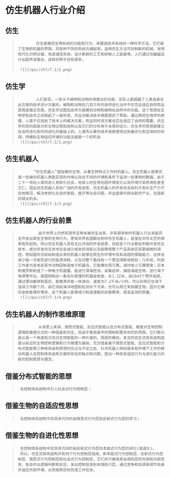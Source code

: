 # **仿生机器人行业介绍**

## **仿生**

>     ​        仿生是模仿生物系统的功能和行为，来建造技术系统的一种科学方法。它打破了生物和机器的界限，将各种不同的系统沟通起来。运用仿生方法可创制新的机械，发明现代化识辨仪器，改进通信系统，设计新颖的工艺和研制人工脏器等。人们通过仿蝙蝠设计出超声波雷达，这样的例子还有很多。
>
>      ![](/pic/ch7/7.1/2.png)

## **仿生学**

>     ​        人们发现，一些关于植物和动物的相类似的功能，实际上是超越了人类自身在此方面的技术设计方案的。植物和动物在几百万年的自然进化当中不仅完全适应自然而且其程度接近完美。仿生学试图在技术方面模仿动物和植物在自然中的功能。这个思想在生物学和技术之间架起了一座桥梁，并且对解决技术难题提供了帮助。通过再现生物学的原理，人类不仅找到了技术上的解决方案，而且同时该方案也完全适应了自然的需要。仿生学的目的就是分析生物过程和结构以及它们的分析用于未来的设计。仿生学的思想是建立在自然进化和共同进化的基础上的。人类所从事的技术就是使得达到最优化和互相间的协调。而模拟生物适应环境的功能无疑是一个好机会
>      ![](/pic/ch7/7.1/1.png)

## **仿生机器人**

>      ​      “仿生机器人”是指模仿生物、从事生物特点工作的机器人。仿生机器人能够完成一些被仿机器人原能实现的作用以及在不同的环境和条件下监测一些事物的数据。由于二十一世纪人类将进入老龄化社会，地球上的生物也因环境变化以及环境污染而濒危甚至灭亡。因此仿生机器人具有广阔的开发前景，仿生机器人的开发将会有利于弥补生产力不住地情况，解决老龄化社会的家庭、医疗等社会问题，并且能够开辟出新的产业，创造新的就业机会。
>      ![](/pic/ch7/7.1/3.png)

## **仿生机器人的行业前景**

>      ​        由于世界上仍然有很多生物未被仿生出来，亦有很多制作机器人行业未能完全开发出某些生物的生物行为，更有世界各国都在制作仿生机器人，皆望在对外太空的探索有所起色。所以仿生机器人具有无比开阔的开发前景，目前各个行业都在积极开发仿生技术，成功开发仿生技术后会减少成本的消耗以及能够使整个产品系统实现更细微的调控。例如国外仿蚂蚁制造出来的机器人能够在陌生的环境中具有高超的探路能力，这样会减少每一次拓荒进行的能源消耗，以及对整个路线有一个更加清晰地规划；几年前，科技工作者为圣地亚哥市动物园制造电子机器鸟，它能模仿母兀鹰，准时给小兀鹰喂食；日本和俄罗斯制造了一种电子机器蟹，能进行深海控测，采集岩样，捕捉海底生物，进行海下电焊等作业。美国研制出一条名叫查理的机器金枪鱼，长1.32米，由2843个零件组成。通过摆动躯体和尾巴，能像真的鱼一样游动，速度为7.2千米/小时。可以利用它在海下连续工作数个月，由它测绘海洋地图和检测水下污染，也可以用它来拍摄生物，因为它模仿金枪鱼惟妙惟肖，这个机器人能够减少制造潜艇的巨额费用，提高监测的质量。
>      ![](/pic/ch7/7.1/4.png)

## **仿生机器人的制作思维原理**

>      ​        从本质上来讲，慎思式智能、反应式智能以及分布式智能，都是对生物控制逻辑和推理方式的一种借鉴和仿生，但由于客观条件的限制和需求目的的局限，它们都只是从某一个角度和方向对生物智能的一种片面的、局部的模仿。本文的仿生式体系结构就是以前述的生物控制逻辑和行为推理为基础，充分借鉴基于慎思式智能、反应式智能和分布式智能等三种体系结构思想的优点与不足之处，针对机器人特别是未知环境下工作的移动机器人在控制体系结构方面所存在的缺点和问题，提出一种具有适应行为与进化能力的新的控制思想与理念。

## **借鉴分布式智能的思想**

>      在控制体系结构中引人社会式行为控制层；
>


## **借鉴生物的自适应性思想**

>      在控制体系结构中实现本代内的由慎思式行为层到反射式行为层的学习；
>


## **借鉴生物的自进化性思想**
>      在控制体系结构中实现多代间的由反射式行为层向本能式行为层的进化(或退化)。
>      所以，仿生式体系结构共有四个行为控制层组成，即本能式行为控制层、反射式行为控制层、慎思式行为控制层和社会式行为控制层，它们并行接收来自感知层的外部和内部信息，各自作出逻辑判断和反应，发出控制信息到末端执行层，通过竞争和协调来调节自身并适应外部环境，从而按照目标完成工作任务。